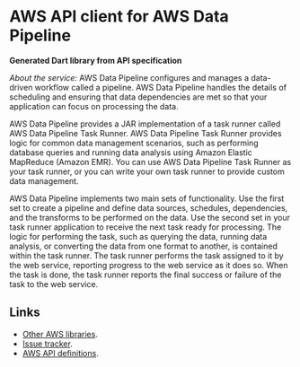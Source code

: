 # AWS API client for AWS Data Pipeline

**Generated Dart library from API specification**

*About the service:*
AWS Data Pipeline configures and manages a data-driven workflow called a
pipeline. AWS Data Pipeline handles the details of scheduling and ensuring
that data dependencies are met so that your application can focus on
processing the data.

AWS Data Pipeline provides a JAR implementation of a task runner called AWS
Data Pipeline Task Runner. AWS Data Pipeline Task Runner provides logic for
common data management scenarios, such as performing database queries and
running data analysis using Amazon Elastic MapReduce (Amazon EMR). You can
use AWS Data Pipeline Task Runner as your task runner, or you can write your
own task runner to provide custom data management.

AWS Data Pipeline implements two main sets of functionality. Use the first
set to create a pipeline and define data sources, schedules, dependencies,
and the transforms to be performed on the data. Use the second set in your
task runner application to receive the next task ready for processing. The
logic for performing the task, such as querying the data, running data
analysis, or converting the data from one format to another, is contained
within the task runner. The task runner performs the task assigned to it by
the web service, reporting progress to the web service as it does so. When
the task is done, the task runner reports the final success or failure of
the task to the web service.

## Links

- [Other AWS libraries](https://github.com/agilord/aws_client/tree/master/generated).
- [Issue tracker](https://github.com/agilord/aws_client/issues).
- [AWS API definitions](https://github.com/aws/aws-sdk-js/tree/master/apis).
